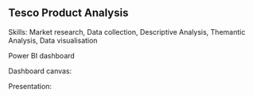 ## Tesco Product Analysis

Skills: Market research, Data collection, Descriptive Analysis, Themantic Analysis, Data visualisation

Power BI dashboard

Dashboard canvas:

Presentation:
